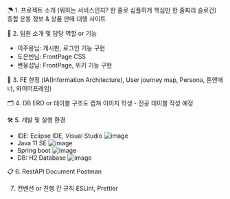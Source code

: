 ☂ 1. 프로젝트 소개
(뭐하는 서비스인지? 한 줄로 심플하게 핵심만 한 줄짜리 슬로건)
종합 운동 정보 & 상품 판매 대행 사이트

🚀 2. 팀원 소개 및 담당 역할 or 기능
- 이주용님: 게시판, 로그인 기능 구현
- 도은빈님: FrontPage CSS
- 변웅섭님: FrontPage, 위키 기능 구현

🎨 3. FE 한정
(IA(Information Architecture), User journey map, Persona, 톤앤매너, 와이어프레임)

🗂 4. DB ERD or 테이블 구조도
캡쳐 이미지
학생 - 전공 테이블 작성 예정

🛠 5. 개발 및 실행 환경
- IDE: Eclipse IDE, Visual Studio ![image](https://user-images.githubusercontent.com/107213931/192180887-2edc7011-1df2-4f31-8f79-41a93fd3c9fb.png)
- Java 11 SE ![image](https://user-images.githubusercontent.com/107213931/192180938-e7abd829-6a48-49da-925d-4ee6372726f1.png)
- Spring boot ![image](https://user-images.githubusercontent.com/107213931/192180984-e55048bb-9a95-4d69-a77d-5ac6c92628e6.png)
- DB: H2 Database ![image](https://user-images.githubusercontent.com/107213931/192181031-681b88f4-8526-4b37-b450-e908b0f42b7d.png)


📋 6. RestAPI Document
Postman

7. 컨벤션 or 진행 간 규칙
ESLint, Prettier
